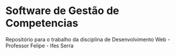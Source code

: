 # Software de Gestão de Competencias
Repositório para o trabalho da disciplina de Desenvolvimento Web - Professor Felipe - Ifes Serra
